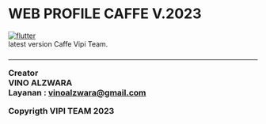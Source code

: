 # WEB PROFILE CAFFE V.2023
[![flutter][]][web flutter] <br>
 latest version Caffe Vipi Team.<H3>



---

Creator  
**VINO ALZWARA** <br>
Layanan : vinoalzwara@gmail.com


[flutter]: [https://cdn.pixabay.com/photo/2017/08/05/11/16/logo-2582748_640.png](https://img.freepik.com/premium-vector/html-5-minimal-flat-logo-design_582637-694.jpg?w=2000)
[web flutter]: https://flutter.dev

Copyrigth VIPI TEAM 2023
